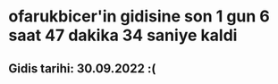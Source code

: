 # ofarukbicer'in gidisine son 1 gun 6 saat 47 dakika 34 saniye kaldi

## Gidis tarihi: 30.09.2022 :(